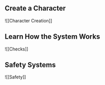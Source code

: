 ## Create a Character
![[Character Creation]]
## Learn How the System Works
![[Checks]]
## Safety Systems
![[Safety]]
